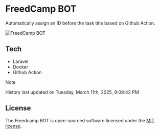 # FreedCamp BOT

Automatically assign an ID before the task title based on Github Action.

![FreedCamp BOT](https://repository-images.githubusercontent.com/737932867/7d34798b-2680-471c-b089-a78a718d3d6a)

## Tech

- Laravel
- Docker
- Github Action

> [!NOTE]  
> History last updated on Tuesday, March 11th, 2025, 9:08:42 PM

## License

The Freedcamp BOT is open-sourced software licensed under the [MIT license](https://opensource.org/licenses/MIT).
